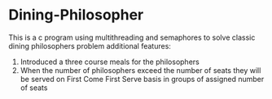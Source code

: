 # Dining-Philosopher
This is a c program using multithreading and semaphores to solve classic dining philosophers problem
additional features:
1. Introduced a three course meals for the philosophers
2. When the number of philosophers exceed the number of seats they will be served on First Come First Serve basis in groups of assigned number of seats
